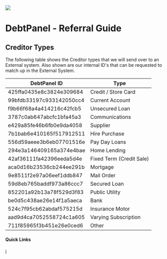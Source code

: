 ![](https://s3.eu-west-2.amazonaws.com/cdn.debtpanel.co.uk/images/green-white.jpg)

# DebtPanel - Referral Guide

## Creditor Types

The following table shows the Creditor types that we will send over to an External system. Also shown are our internal ID's that can be requested to match up in the External System.

DebtPanel ID | Type
--- | ---
425ffa0435e8c3824e309684 | Credit / Store Card
99bfdb33197c933142050cc4 | Current Account
f9b66f68a4a414216c42fcb5 | Unsecured Loan
3787c0ab647abcfc1bfa45a3 | Communications
e429a85fe46b6fb0e9da4058 | Supplier
7b1bab6e410165f517912511 | Hire Purchase
556d59aeee3b6eb07701516e | Pay Day Loans
294e3a146409165a374e4bae | Home Lending
42af36111fa42396eeda5d4e | Fixed Term (Credit Sale)
aca0d16b23536cb244ee291b | Mortgage
9e8511f2e97a06eef1ddb847 | Mail Order
59d8eb765baddf973a86ccc7 | Secured Loan
852201a92b13a78f529d3f83 | Public Utility
be0d5c438ae26e14f1a5aeca | Bank
524c7f95cb62abdaf575215d | Insurance Motor
aad9d4ca7052558724c1a605 | Varying Subscription
711f85965f3b451e26e0ced6 | Other



#### Quick Links

[:information_source:](../readme.md)
